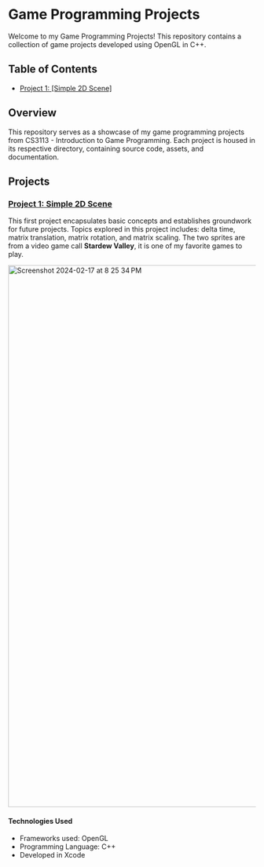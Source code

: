 # Game Programming Projects

Welcome to my Game Programming Projects! This repository contains a collection of game projects developed using OpenGL in C++.

## Table of Contents
- [Project 1: [Simple 2D Scene]](./simple_2d_scene)

## Overview

This repository serves as a showcase of my game programming projects from CS3113 - Introduction to Game Programming. Each project is housed in its respective directory, containing source code, assets, and documentation.

## Projects

### [Project 1: Simple 2D Scene](./simple_2d_scene)

This first project encapsulates basic concepts and establishes groundwork for future projects. Topics explored in this project includes: delta time, matrix translation, matrix rotation, and matrix scaling. The two sprites are from a video game call **Stardew Valley**, it is one of my favorite games to play.

<img width="1104" alt="Screenshot 2024-02-17 at 8 25 34 PM" src="https://github.com/jaylan-wu/CS3113/assets/89537744/f496d6ed-29e4-43f6-8dbb-24cbd361c461">

#### Technologies Used

- Frameworks used: OpenGL
- Programming Language: C++
- Developed in Xcode

